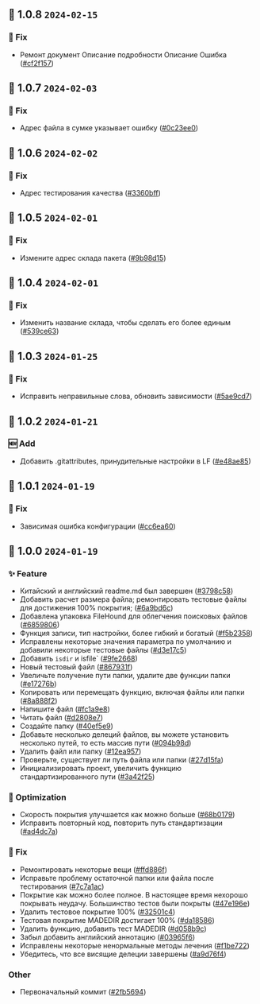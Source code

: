 ## 🎉 1.0.8 `2024-02-15`
### 🐛 Fix
- Ремонт документ Описание подробности Описание Ошибка ([#cf2f157](https://github.com/kwooshung/files/commit/cf2f157c2d09b09deee73317cecd309cf45b09be))

## 🎉 1.0.7 `2024-02-03`
### 🐛 Fix
- Адрес файла в сумке указывает ошибку ([#0c23ee0](https://github.com/kwooshung/files/commit/0c23ee0386f20a0409787968323506493e1ae18b))

## 🎉 1.0.6 `2024-02-02`
### 🐛 Fix
- Адрес тестирования качества ([#3360bff](https://github.com/kwooshung/files/commit/3360bffdacb06ea262e3891bdfd91119232a0517))

## 🎉 1.0.5 `2024-02-01`
### 🐛 Fix
- Измените адрес склада пакета ([#9b98d15](https://github.com/kwooshung/files/commit/9b98d1563a842474cefcbd0507b95fe6729fa9a0))

## 🎉 1.0.4 `2024-02-01`
### 🐛 Fix
- Изменить название склада, чтобы сделать его более единым ([#539ce63](https://github.com/kwooshung/files/commit/539ce6329a901429da46cb53d40cbb8fabfae404))

## 🎉 1.0.3 `2024-01-25`
### 🐛 Fix
- Исправить неправильные слова, обновить зависимости ([#5ae9cd7](https://github.com/kwooshung/files/commit/5ae9cd70e57c7ee9ad6c20c9cc25698f99944174))

## 🎉 1.0.2 `2024-01-21`
### 🆕 Add
- Добавить .gitattributes, принудительные настройки в LF ([#e48ae85](https://github.com/kwooshung/files/commit/e48ae85142cd177763fd79c0d2945c9bbde9cb3c))

## 🎉 1.0.1 `2024-01-19`
### 🐛 Fix
- Зависимая ошибка конфигурации ([#cc6ea60](https://github.com/kwooshung/files/commit/cc6ea606cceb145e0fe98449cf44ec31421ed23e))

## 🎉 1.0.0 `2024-01-19`
### ✨ Feature
- Китайский и английский readme.md был завершен ([#3798c58](https://github.com/kwooshung/files/commit/3798c58de0462d60c3e4171fce683a42647518f4))
- Добавить расчет размера файла; ремонтировать тестовые файлы для достижения 100% покрытия; ([#6a9bd6c](https://github.com/kwooshung/files/commit/6a9bd6ce08a73b3cd2669a7a6f0771ac4ae0c723))
- Добавлена ​​упаковка FileHound для облегчения поисковых файлов ([#6859806](https://github.com/kwooshung/files/commit/68598065ef83a335df92c79b8e0b278182b8ddf9))
- Функция записи, тип настройки, более гибкий и богатый ([#f5b2358](https://github.com/kwooshung/files/commit/f5b23583588f30ef54ea6cc5f24b026de1d0c8c2))
- Исправлены некоторые значения параметра по умолчанию и добавили некоторые тестовые файлы ([#d3e17c5](https://github.com/kwooshung/files/commit/d3e17c59d72b627012d1d4d7043abc5d42146c8f))
- Добавить `isdir` и isfile` ([#9fe2668](https://github.com/kwooshung/files/commit/9fe266853f51204daed4a272352d0a2011db1f25))
- Новый тестовый файл ([#867931f](https://github.com/kwooshung/files/commit/867931f2700ad63c30001922fc7f071744ac8ac3))
- Увеличьте получение пути папки, удалите две функции папки ([#e17276b](https://github.com/kwooshung/files/commit/e17276bcf82d2665a87fc25917693109143c788d))
- Копировать или перемещать функцию, включая файлы или папки ([#8a888f2](https://github.com/kwooshung/files/commit/8a888f23c6da6be7288f7a4497f7d794a09df467))
- Напишите файл ([#fc1a9e8](https://github.com/kwooshung/files/commit/fc1a9e808117f8459a244b715000d43f1a5e861e))
- Читать файл ([#d2808e7](https://github.com/kwooshung/files/commit/d2808e7d2d62602432c86acc3a544a2a21e5e17f))
- Создайте папку ([#40ef5e9](https://github.com/kwooshung/files/commit/40ef5e99becdfcb68b3f8819f42e8f6f21c46960))
- Добавьте несколько делеций файлов, вы можете установить несколько путей, то есть массив пути ([#094b98d](https://github.com/kwooshung/files/commit/094b98dcbfda48fc97c1ad00bfbf5ff21e57b833))
- Удалить файл или папку ([#12ea957](https://github.com/kwooshung/files/commit/12ea95729fde7bc08b26080e2ac0fd4339c44bde))
- Проверьте, существует ли путь файла или папки ([#27d15fa](https://github.com/kwooshung/files/commit/27d15fa10eb6090f680bff69120feb039e980c23))
- Инициализировать проект, увеличить функцию стандартизированного пути ([#3a42f25](https://github.com/kwooshung/files/commit/3a42f25b401f98fb3605dc3ca3e7a1506a735e43))
### 💩 Optimization
- Скорость покрытия улучшается как можно больше ([#68b0179](https://github.com/kwooshung/files/commit/68b01798a8bdb05494f04b3221be90697959ef73))
- Исправить повторный код, повторить путь стандартизации ([#ad4dc7a](https://github.com/kwooshung/files/commit/ad4dc7a2e7d04d3829b9028a6a2c169911119d36))
### 🐛 Fix
- Ремонтировать некоторые вещи ([#ffd886f](https://github.com/kwooshung/files/commit/ffd886ffa89a79e0b2a15fb293a57a6efffa950e))
- Исправьте проблему остаточной папки или файла после тестирования ([#7c7a1ac](https://github.com/kwooshung/files/commit/7c7a1ac843b7bea4246afe7ac1ebe23264674bf6))
- Покрытие как можно более полное. В настоящее время нехорошо покрывать неудачу. Большинство тестов были покрыты ([#47e196e](https://github.com/kwooshung/files/commit/47e196e65b4a2834114557b10b071d1bfb4bff8e))
- Удалить тестовое покрытие 100% ([#32501c4](https://github.com/kwooshung/files/commit/32501c4d92e72405ce67c87ca892b299c3f75cdf))
- Тестовая покрытие MADEDIR достигает 100% ([#da18586](https://github.com/kwooshung/files/commit/da1858613c8c52e04eed618647dc12761e844cdc))
- Удалить функцию, добавить тест MADEDIR ([#d058b9c](https://github.com/kwooshung/files/commit/d058b9ca79918583dc057e89326a4704d90f4d8d))
- Забыл добавить английский аннотацию ([#03965f6](https://github.com/kwooshung/files/commit/03965f67c89eff5f5c3d74e08c8c3336d2f0ff51))
- Исправлены некоторые ненормальные методы лечения ([#f1be722](https://github.com/kwooshung/files/commit/f1be7225d059be1401240cb73ee86e54a67542e4))
- Убедитесь, что все висящие делеции завершены ([#a9d76f4](https://github.com/kwooshung/files/commit/a9d76f4523f753d8096341182a28329cb643c119))
### Other
- Первоначальный коммит ([#2fb5694](https://github.com/kwooshung/files/commit/2fb569486270d052230ee82510fc004129912a6e))